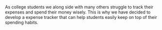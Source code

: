 As college students we along side with many others struggle to track their expenses and spend their money wisely. This is why we have decided to develop a expense tracker that can help students easily keep on top of their spending habits. 
